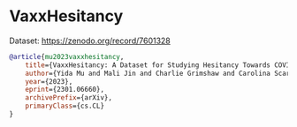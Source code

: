 # VaxxHesitancy
Dataset: https://zenodo.org/record/7601328



```bibtex
@article{mu2023vaxxhesitancy,
    title={VaxxHesitancy: A Dataset for Studying Hesitancy Towards COVID-19 Vaccination on Twitter},
    author={Yida Mu and Mali Jin and Charlie Grimshaw and Carolina Scarton and Kalina Bontcheva and Xingyi Song},
    year={2023},
    eprint={2301.06660},
    archivePrefix={arXiv},
    primaryClass={cs.CL}
}
```
